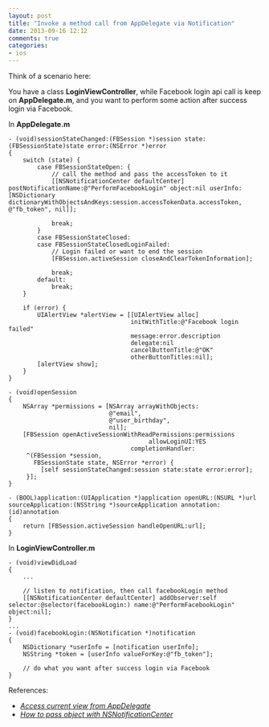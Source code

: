 ```yaml
---
layout: post
title: "Invoke a method call from AppDelegate via Notification"
date: 2013-09-16 12:12
comments: true
categories: 
- ios
---
```


Think of a scenario here:

You have a class **LoginViewController**, while Facebook login api call is keep on **AppDelegate.m**, and you want to perform some action after success login via Facebook.

In **AppDelegate.m**
```obj-c
- (void)sessionStateChanged:(FBSession *)session state:(FBSessionState)state error:(NSError *)error
{
    switch (state) {
        case FBSessionStateOpen: {
            // call the method and pass the accessToken to it
            [[NSNotificationCenter defaultCenter] postNotificationName:@"PerformFacebookLogin" object:nil userInfo:[NSDictionary dictionaryWithObjectsAndKeys:session.accessTokenData.accessToken, @"fb_token", nil]];
            
            break;
        }
        case FBSessionStateClosed:
        case FBSessionStateClosedLoginFailed:
            // Login failed or want to end the session
            [FBSession.activeSession closeAndClearTokenInformation];
            
            break;
        default:
            break;
    }
    
    if (error) {
        UIAlertView *alertView = [[UIAlertView alloc]
                                  initWithTitle:@"Facebook login failed"
                                  message:error.description
                                  delegate:nil
                                  cancelButtonTitle:@"OK"
                                  otherButtonTitles:nil];
        [alertView show];
    }
}

- (void)openSession
{
    NSArray *permissions = [NSArray arrayWithObjects:
                            @"email",
                            @"user_birthday",
                            nil];
    [FBSession openActiveSessionWithReadPermissions:permissions
                                       allowLoginUI:YES
                                  completionHandler:
     ^(FBSession *session,
       FBSessionState state, NSError *error) {
         [self sessionStateChanged:session state:state error:error];
     }];
}

- (BOOL)application:(UIApplication *)application openURL:(NSURL *)url sourceApplication:(NSString *)sourceApplication annotation:(id)annotation
{
    return [FBSession.activeSession handleOpenURL:url];
}
```

In **LoginViewController.m**
```obj-c
- (void)viewDidLoad
{
    ...

    // listen to notification, then call facebookLogin method
    [[NSNotificationCenter defaultCenter] addObserver:self selector:@selector(facebookLogin:) name:@"PerformFacebookLogin" object:nil];
}
...
- (void)facebookLogin:(NSNotification *)notification
{
    NSDictionary *userInfo = [notification userInfo];
    NSString *token = [userInfo valueForKey:@"fb_token"];

    // do what you want after success login via Facebook
}
```

References:

- _[Access current view from AppDelegate](http://stackoverflow.com/questions/18707531/access-current-view-from-appdelegate/18707599#18707599)_
- _[How to pass object with NSNotificationCenter](http://stackoverflow.com/questions/7896646/how-to-pass-object-with-nsnotificationcenter/7896761#7896761)_
